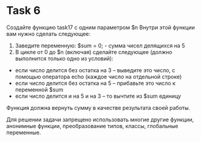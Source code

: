 # Task 6

Создайте функцию task17 с одним параметром $n
Внутри этой функции вам нужно сделать следующее:

1. Заведите переменную: $sum = 0; - сумма чисел делящихся на 5
2. В цикле от 0 до $n (включая) сделайте следующее (должно выполнится только одно из условий):

- если число делится без остатка на 3 – выведите это число, с помощью оператора echo (каждое число на отдельной строке)
- если число делится без остатка на 5 – прибавьте это число к переменной $sum
- если число делится и на 5 и на 3 – то вычтите из $sum единицу

Функция должна вернуть сумму в качестве результата своей работы.

Для решении задачи запрещено использовать многие другие функции, анонимные функции, преобразование типов, классы, глобальные переменные.